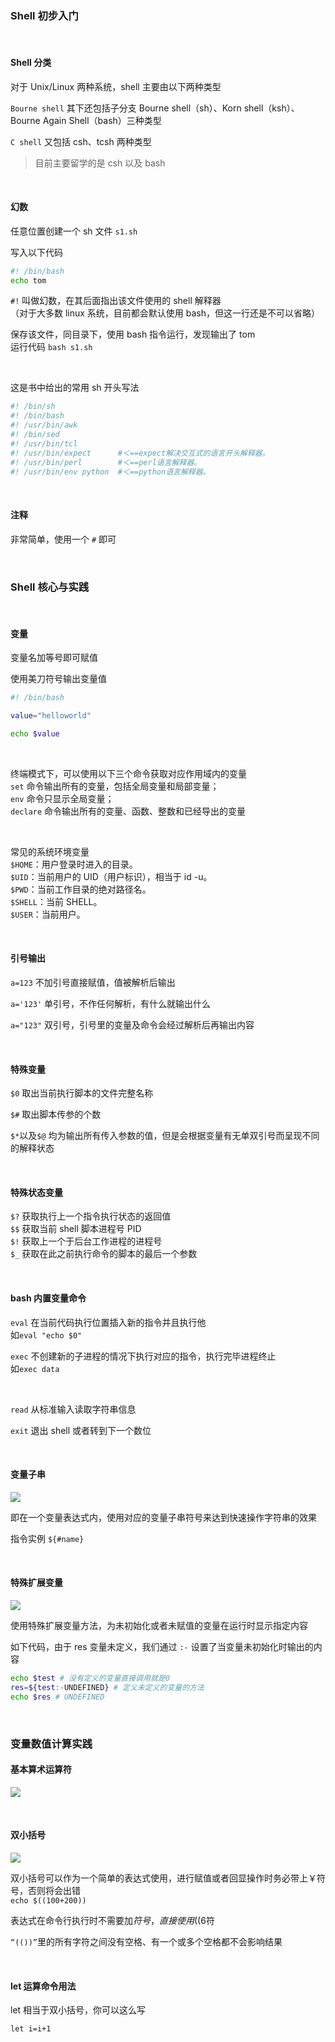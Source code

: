 ### Shell 初步入门

<br>

#### Shell 分类

对于 Unix/Linux 两种系统，shell 主要由以下两种类型

`Bourne shell` 其下还包括子分支 Bourne shell（sh）、Korn shell（ksh）、Bourne Again Shell（bash）三种类型

`C shell` 又包括 csh、tcsh 两种类型

> 目前主要留学的是 csh 以及 bash

<br>

#### 幻数

任意位置创建一个 sh 文件 `s1.sh`

写入以下代码

```sh
#! /bin/bash
echo tom
```

`#!` 叫做幻数，在其后面指出该文件使用的 shell 解释器  
（对于大多数 linux 系统，目前都会默认使用 bash，但这一行还是不可以省略）

保存该文件，同目录下，使用 bash 指令运行，发现输出了 tom  
运行代码 `bash s1.sh`

<br>

这是书中给出的常用 sh 开头写法

```sh
#! /bin/sh
#! /bin/bash
#! /usr/bin/awk
#! /bin/sed
#! /usr/bin/tcl
#! /usr/bin/expect      #＜==expect解决交互式的语言开头解释器。
#! /usr/bin/perl        #＜==perl语言解释器。
#! /usr/bin/env python  #＜==python语言解释器。
```

<br>

#### 注释

非常简单，使用一个 `#` 即可

<br>

### Shell 核心与实践

<br>

#### 变量

变量名加等号即可赋值

使用美刀符号输出变量值

```sh
#! /bin/bash

value="helloworld"

echo $value
```

<br>

终端模式下，可以使用以下三个命令获取对应作用域内的变量  
`set` 命令输出所有的变量，包括全局变量和局部变量；  
`env` 命令只显示全局变量；  
`declare` 命令输出所有的变量、函数、整数和已经导出的变量

<br>

常见的系统环境变量  
`$HOME`：用户登录时进入的目录。  
`$UID`：当前用户的 UID（用户标识），相当于 id -u。  
`$PWD`：当前工作目录的绝对路径名。  
`$SHELL`：当前 SHELL。  
`$USER`：当前用户。

<br>

#### 引号输出

`a=123` 不加引号直接赋值，值被解析后输出

`a='123'` 单引号，不作任何解析，有什么就输出什么

`a="123"` 双引号，引号里的变量及命令会经过解析后再输出内容

<br>

#### 特殊变量

`$0` 取出当前执行脚本的文件完整名称

`$#` 取出脚本传参的个数

`$*`以及`$@` 均为输出所有传入参数的值，但是会根据变量有无单双引号而呈现不同的解释状态

<br>

#### 特殊状态变量

`$?` 获取执行上一个指令执行状态的返回值  
`$$` 获取当前 shell 脚本进程号 PID  
`$!` 获取上一个于后台工作进程的进程号  
`$_` 获取在此之前执行命令的脚本的最后一个参数

<br>

#### bash 内置变量命令

`eval` 在当前代码执行位置插入新的指令并且执行他  
如`eval "echo $0"`

`exec` 不创建新的子进程的情况下执行对应的指令，执行完毕进程终止  
如`exec data`

<br>

`read` 从标准输入读取字符串信息

`exit` 退出 shell 或者转到下一个数位

<br>

#### 变量子串

![](./img/oldboy/ob1.png)

即在一个变量表达式内，使用对应的变量子串符号来达到快速操作字符串的效果

指令实例 `${#name}`

<br>

#### 特殊扩展变量

![](./img/oldboy/ob2.png)

使用特殊扩展变量方法，为未初始化或者未赋值的变量在运行时显示指定内容

如下代码，由于 res 变量未定义，我们通过 `:-` 设置了当变量未初始化时输出的内容

```sh
echo $test # 没有定义的变量直接调用就是0
res=${test:-UNDEFINED} # 定义未定义的变量的方法
echo $res # UNDEFINED
```

<br>

### 变量数值计算实践

#### 基本算术运算符

![](./img/oldboy/ob3.png)

<br>

#### 双小括号

![](./img/oldboy/ob4.png)

双小括号可以作为一个简单的表达式使用，进行赋值或者回显操作时务必带上￥符号，否则将会出错  
`echo $((100+200))`

表达式在命令行执行时不需要加$符号，直接使用((6%2))形式即可，但是如果需要输出，就要加$符

`“(())”`里的所有字符之间没有空格、有一个或多个空格都不会影响结果

<br>

#### let 运算命令用法

let 相当于双小括号，你可以这么写

`let i=i+1`
